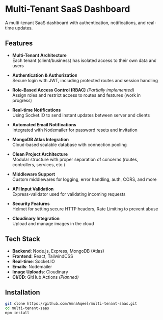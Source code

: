 # Multi-Tenant SaaS Dashboard  
A multi-tenant SaaS dashboard with authentication, notifications, and real-time updates.  

## Features  

- **Multi-Tenant Architecture**  
  Each tenant (client/business) has isolated access to their own data and users

- **Authentication & Authorization**  
  Secure login with JWT, including protected routes and session handling

- **Role-Based Access Control (RBAC)** *(Partially implemented)*  
  Assign roles and restrict access to routes and features (work in progress)

- **Real-time Notifications**  
  Using Socket.IO to send instant updates between server and clients

- **Automated Email Notifications**  
  Integrated with Nodemailer for password resets and invitation

- **MongoDB Atlas Integration**  
  Cloud-based scalable database with connection pooling

- **Clean Project Architecture**  
  Modular structure with proper separation of concerns (routes, controllers, services, etc.)

- **Middleware Support**  
  Custom middlewares for logging, error handling, auth, CORS, and more

- **API Input Validation**  
  Express-validator used for validating incoming requests

- **Security Features**  
  Helmet for setting secure HTTP headers, Rate Limiting to prevent abuse

- **Cloudinary Integration**  
  Upload and manage images in the cloud



## Tech Stack  
- **Backend**: Node.js, Express, MongoDB (Atlas)  
- **Frontend**: React, TailwindCSS  
- **Real-time**: Socket.IO  
- **Emails**: Nodemailer  
- **Image Uploads**: Cloudinary  
- **CI/CD**: GitHub Actions *(Planned)*  

## Installation  
```bash
git clone https://github.com/AmnaAqeel/multi-tenant-saas.git
cd multi-tenant-saas
npm install

